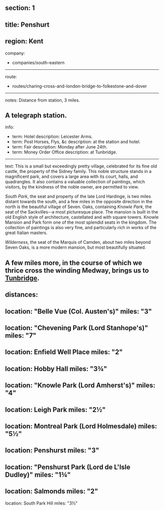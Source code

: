 section: 1
----
title: Penshurt
----
region: Kent
----
company:
- companies/south-eastern
----
route:
- routes/charing-cross-and-london-bridge-to-folkestone-and-dover
----
notes: Distance from station, 3 miles.

A telegraph station.
----
info:
- term: Hotel
  description: Leicester Arms.
- term: Post Horses, Flys, &c
  description: at the station and hotel.
- term: Fair
  description: Monday after June 24th.
- term: Money Order Office
  description: at Tunbridge.
----
text: This is a small but exceedingly pretty village, celebrated for its fine old castle, the property of the Sidney family. This noble structure stands in a magnificent park, and covers a large area with its court, halls, and quadrangles. It also contains a valuable collection of paintings, which visitors, by the kindness of the noble owner, are permitted to view.

*South Park*, the seat and property of the late Lord Hardinge, is two miles distant towards the south, and a few miles in the opposite direction in the north is the beautiful village of Seven. Oaks, containing *Knowle Park*, the seat of the Sackvilles--a most picturesque place. The mansion is built in the old English style of architecture, castellated and with square towers. Knowle Mansion and Park form one of the most splendid seats in the kingdom. The collection of paintings is also very fine, and particularly rich in works of the great Italian masters.

*Wilderness*, the seat of the Marquis of Camden, about two miles beyond Seven Oaks, is a more modern mansion, but most beautifully situated.

A few miles more, in the course of which we thrice cross the winding Medway, brings us to [Tunbridge](/stations/tunbridge).
----
distances:
- 
  location: "Belle Vue (Col. Austen's)"
  miles: "3"
- 
  location: "Chevening Park (Lord Stanhope's)"
  miles: "7"
- 
  location: Enfield Well Place
  miles: "2"
- 
  location: Hobby Hall
  miles: "3¾"
- 
  location: "Knowle Park (Lord Amherst's)"
  miles: "4"
- 
  location: Leigh Park
  miles: "2½"
- 
  location: Montreal Park (Lord Holmesdale)
  miles: "5½"
- 
  location: Penshurst
  miles: "3"
- 
  location: "Penshurst Park (Lord de L'Isle Dudley)"
  miles: "1¾"
- 
  location: Salmonds
  miles: "2"
- 
  location: South Park Hill
  miles: "3½"

